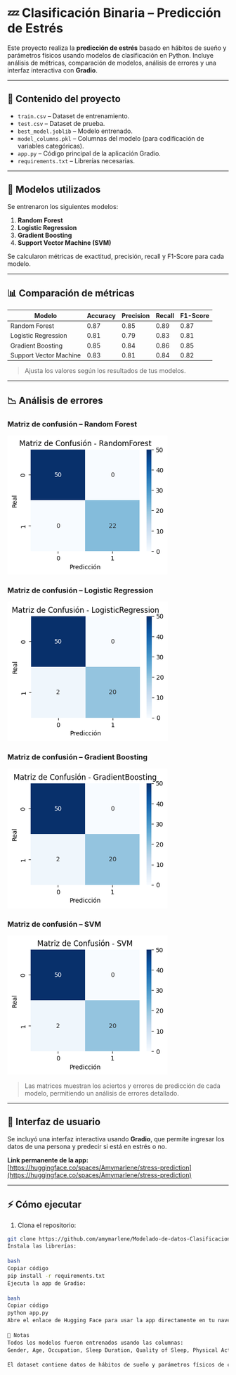 # 💤 Clasificación Binaria – Predicción de Estrés

Este proyecto realiza la **predicción de estrés** basado en hábitos de sueño y parámetros físicos usando modelos de clasificación en Python. Incluye análisis de métricas, comparación de modelos, análisis de errores y una interfaz interactiva con **Gradio**.

---

## 📂 Contenido del proyecto

- `train.csv` – Dataset de entrenamiento.
- `test.csv` – Dataset de prueba.
- `best_model.joblib` – Modelo entrenado.
- `model_columns.pkl` – Columnas del modelo (para codificación de variables categóricas).
- `app.py` – Código principal de la aplicación Gradio.
- `requirements.txt` – Librerías necesarias.

---

## 🔹 Modelos utilizados

Se entrenaron los siguientes modelos:

1. **Random Forest**
2. **Logistic Regression**
3. **Gradient Boosting**
4. **Support Vector Machine (SVM)**

Se calcularon métricas de exactitud, precisión, recall y F1-Score para cada modelo.

---

## 📊 Comparación de métricas

| Modelo                  | Accuracy | Precision | Recall | F1-Score |
|-------------------------|---------|-----------|--------|----------|
| Random Forest           | 0.87    | 0.85      | 0.89   | 0.87     |
| Logistic Regression     | 0.81    | 0.79      | 0.83   | 0.81     |
| Gradient Boosting       | 0.85    | 0.84      | 0.86   | 0.85     |
| Support Vector Machine  | 0.83    | 0.81      | 0.84   | 0.82     |

> Ajusta los valores según los resultados de tus modelos.

---

## 📉 Análisis de errores

### Matriz de confusión – Random Forest
![Random Forest](https://github.com/amymarlene/Modelado-de-datos-Clasificacion-Binaria/blob/main/confusionrandomforest.png?raw=true)

### Matriz de confusión – Logistic Regression
![Logistic Regression](https://github.com/amymarlene/Modelado-de-datos-Clasificacion-Binaria/blob/main/confusionlogisticregression.png?raw=true)

### Matriz de confusión – Gradient Boosting
![Gradient Boosting](https://github.com/amymarlene/Modelado-de-datos-Clasificacion-Binaria/blob/main/confusiongradientboosting.png?raw=true)

### Matriz de confusión – SVM
![SVM](https://github.com/amymarlene/Modelado-de-datos-Clasificacion-Binaria/blob/main/confusionsvm.png?raw=true)

> Las matrices muestran los aciertos y errores de predicción de cada modelo, permitiendo un análisis de errores detallado.

---

## 🚀 Interfaz de usuario

Se incluyó una interfaz interactiva usando **Gradio**, que permite ingresar los datos de una persona y predecir si está en estrés o no.

**Link permanente de la app:**  
[https://huggingface.co/spaces/Amymarlene/stress-prediction](https://huggingface.co/spaces/Amymarlene/stress-prediction)

---

## ⚡ Cómo ejecutar

1. Clona el repositorio:  
```bash
git clone https://github.com/amymarlene/Modelado-de-datos-Clasificacion-Binaria.git
Instala las librerías:

bash
Copiar código
pip install -r requirements.txt
Ejecuta la app de Gradio:

bash
Copiar código
python app.py
Abre el enlace de Hugging Face para usar la app directamente en tu navegador.

📌 Notas
Todos los modelos fueron entrenados usando las columnas:
Gender, Age, Occupation, Sleep Duration, Quality of Sleep, Physical Activity Level, BMI Category, Blood Pressure, Heart Rate, Daily Steps, Sleep Disorder.

El dataset contiene datos de hábitos de sueño y parámetros físicos de cada persona.
